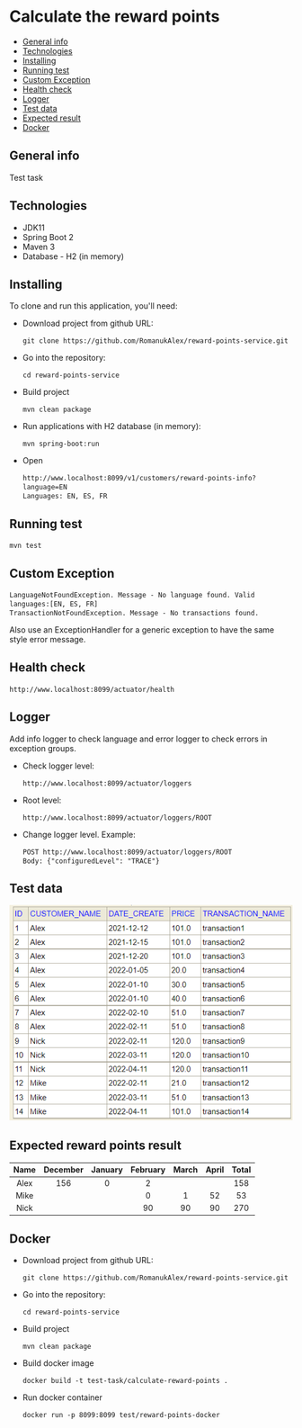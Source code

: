 # Calculate the reward points
* [General info](#general-info)
* [Technologies](#technologies)
* [Installing](#installing)
* [Running test](#running-test)
* [Custom Exception](#custom-exception)
* [Health check](#health-check)
* [Logger](#logger)
* [Test data](#test-data)
* [Expected result](#expected-result)
* [Docker](#docker)

## General info
Test task

## Technologies
- JDK11
- Spring Boot 2
- Maven 3
- Database - H2 (in memory)

## Installing
To clone and run this application, you'll need:
- Download project from github URL:

      git clone https://github.com/RomanukAlex/reward-points-service.git

- Go into the repository:

      cd reward-points-service

- Build project

      mvn clean package

- Run applications with H2 database (in memory): 

      mvn spring-boot:run

- Open 

      http://www.localhost:8099/v1/customers/reward-points-info?language=EN
      Languages: EN, ES, FR

## Running test
    mvn test

## Custom Exception
    LanguageNotFoundException. Message - No language found. Valid languages:[EN, ES, FR]
    TransactionNotFoundException. Message - No transactions found.

Also use an ExceptionHandler for a generic exception to have the same style error message.

## Health check
    http://www.localhost:8099/actuator/health

## Logger
Add info logger to check language and error logger to check errors in exception groups.
- Check logger level:

      http://www.localhost:8099/actuator/loggers

- Root level:

      http://www.localhost:8099/actuator/loggers/ROOT

- Change logger level. Example:

      POST http://www.localhost:8099/actuator/loggers/ROOT
      Body: {"configuredLevel": "TRACE"}

## Test data
![test-data.png](image/test_data.png)

## Expected reward points result
Name | December | January | February | March | April| Total |
:---: | :---: | :---: | :---: | :---: | :---: | :---: |
Alex | 156 | 0 | 2 |   |   | 158 |
Mike |   |   | 0 | 1 | 52 | 53 |
Nick |   |   | 90 | 90 | 90 | 270 |

## Docker
- Download project from github URL:

      git clone https://github.com/RomanukAlex/reward-points-service.git

- Go into the repository:

      cd reward-points-service

- Build project

      mvn clean package

- Build docker image

      docker build -t test-task/calculate-reward-points .

- Run docker container

      docker run -p 8099:8099 test/reward-points-docker
